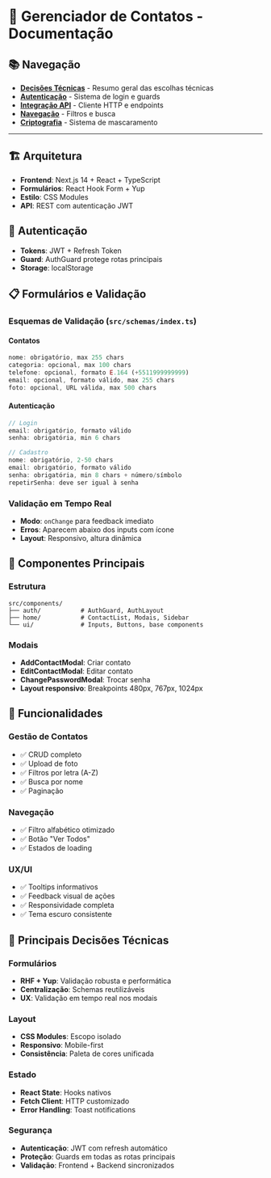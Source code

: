 # 📱 Gerenciador de Contatos - Documentação

## 📚 Navegação
- **[Decisões Técnicas](./decisoes-tecnicas/README.md)** - Resumo geral das escolhas técnicas
- **[Autenticação](./decisoes-tecnicas/auth/authentication.md)** - Sistema de login e guards
- **[Integração API](./decisoes-tecnicas/integracoes/api.md)** - Cliente HTTP e endpoints
- **[Navegação](./decisoes-tecnicas/navegacao/navegacao.md)** - Filtros e busca
- **[Criptografia](./decisoes-tecnicas/criptografia/criptografia.md)** - Sistema de mascaramento

---

## 🏗️ Arquitetura
- **Frontend**: Next.js 14 + React + TypeScript
- **Formulários**: React Hook Form + Yup
- **Estilo**: CSS Modules  
- **API**: REST com autenticação JWT

## 🔐 Autenticação
- **Tokens**: JWT + Refresh Token
- **Guard**: AuthGuard protege rotas principais
- **Storage**: localStorage

## 📋 Formulários e Validação

### **Esquemas de Validação** (`src/schemas/index.ts`)

#### **Contatos**
```typescript
nome: obrigatório, max 255 chars
categoria: opcional, max 100 chars  
telefone: opcional, formato E.164 (+5511999999999)
email: opcional, formato válido, max 255 chars
foto: opcional, URL válida, max 500 chars
```

#### **Autenticação**
```typescript
// Login
email: obrigatório, formato válido
senha: obrigatória, min 6 chars

// Cadastro  
nome: obrigatório, 2-50 chars
email: obrigatório, formato válido
senha: obrigatória, min 8 chars + número/símbolo
repetirSenha: deve ser igual à senha
```

### **Validação em Tempo Real**
- **Modo**: `onChange` para feedback imediato
- **Erros**: Aparecem abaixo dos inputs com ícone
- **Layout**: Responsivo, altura dinâmica

## 🎨 Componentes Principais

### **Estrutura**
```
src/components/
├── auth/           # AuthGuard, AuthLayout
├── home/           # ContactList, Modais, Sidebar  
└── ui/             # Inputs, Buttons, base components
```

### **Modais**
- **AddContactModal**: Criar contato
- **EditContactModal**: Editar contato  
- **ChangePasswordModal**: Trocar senha
- **Layout responsivo**: Breakpoints 480px, 767px, 1024px

## 🔧 Funcionalidades

### **Gestão de Contatos**
- ✅ CRUD completo
- ✅ Upload de foto
- ✅ Filtros por letra (A-Z)
- ✅ Busca por nome
- ✅ Paginação

### **Navegação**
- ✅ Filtro alfabético otimizado
- ✅ Botão "Ver Todos"
- ✅ Estados de loading

### **UX/UI**
- ✅ Tooltips informativos
- ✅ Feedback visual de ações
- ✅ Responsividade completa
- ✅ Tema escuro consistente

## 🚀 Principais Decisões Técnicas

### **Formulários**
- **RHF + Yup**: Validação robusta e performática
- **Centralização**: Schemas reutilizáveis
- **UX**: Validação em tempo real nos modais

### **Layout**  
- **CSS Modules**: Escopo isolado
- **Responsivo**: Mobile-first
- **Consistência**: Paleta de cores unificada

### **Estado**
- **React State**: Hooks nativos  
- **Fetch Client**: HTTP customizado
- **Error Handling**: Toast notifications

### **Segurança**
- **Autenticação**: JWT com refresh automático
- **Proteção**: Guards em todas as rotas principais
- **Validação**: Frontend + Backend sincronizados
